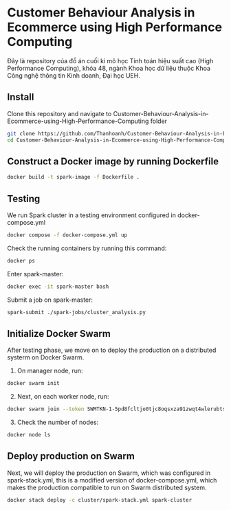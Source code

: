 # Customer Behaviour Analysis in Ecommerce using High Performance Computing
Đây là repository của đồ án cuối kì mô học Tính toán hiệu suất cao (High Performance Computing), khóa 48, ngành Khoa học dữ liệu thuộc Khoa Công nghệ thông tin Kinh doanh, Đại học UEH. 

## Install
Clone this repository and navigate to Customer-Behaviour-Analysis-in-Ecommerce-using-High-Performance-Computing folder
```bash
git clone https://github.com/Thanhoanh/Customer-Behaviour-Analysis-in-Ecommerce-using-High-Performance-Computing.git
cd Customer-Behaviour-Analysis-in-Ecommerce-using-High-Performance-Computing/docker
```
## Construct a Docker image by running Dockerfile 
```bash
docker build -t spark-image -f Dockerfile .
```

## Testing
We run Spark cluster in a testing environment configured in docker-compose.yml
```bash
docker compose -f docker-compose.yml up
```
Check the running containers by running this command: 
```bash
docker ps
```

Enter spark-master:
```bash
docker exec -it spark-master bash
```
Submit a job on spark-master: 
```bash
spark-submit ./spark-jobs/cluster_analysis.py
```

## Initialize Docker Swarm
After testing phase, we move on to deploy the production on a distributed systerm on Docker Swarm.
1. On manager node, run: 
```bash
docker swarm init
```
2. Next, on each worker node, run:
```bash
docker swarm join --token SWMTKN-1-5pd8fcltjo0tjc8oqsxza91zwqt4wlerubtslu7at7e64ugc7l-dt9df86gxhg5hnmtr8bhz6djp 192.168.65.3:2377
```
3. Check the number of nodes:
```bash
docker node ls
```
## Deploy production on Swarm 
Next, we will deploy the production on Swarm, which was configured in spark-stack.yml, this is a modified version of docker-compose.yml, which makes the production compatible to run on Swarm distributed system.
```bash
docker stack deploy -c cluster/spark-stack.yml spark-cluster
```
